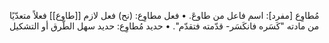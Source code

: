 ‌مُطاوِع [مفرد]: اسم فاعل من طاوعَ.
• فعل ‌مطاوِع: (نح) فعل لازم [[طاوع]] فعلاً متعدّيًا من مادته "كَسَره فانكَسَر- قدّمته فتقدّم".
• حديد ‌مُطاوِع: حديد سهل الطّرق أو التشكيل